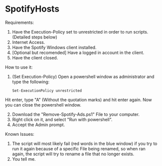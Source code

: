 # SpotifyHosts

Requirements: 

1. Have the Execution-Policy set to unrestricted in order to run scripts. (Detailed steps below)
2. Internet Access.
3. Have the Spotify Windows client installed.
4. [Optional but recomended] Have a logged in account in the client.
5. Have the client closed.

How to use it:

1. (Set Execution-Policy) Open a powershell window as administrator and type the following: 

       Set-ExecutionPolicy unrestricted

  Hit enter, type "A" (Without the quotation marks) and hit enter again. Now you can close the powershell window.

2. Download the "Remove-Spotify-Ads.ps1" File to your computer.
3. Right click on it, and select "Run with powershell".
4. Accept the Admin prompt.

Known Issues:

1. The script will most likely fail (red words in the blue window) if you try to run it again because of a specific File being renamed, so when ran again, the script will try to rename a file that no longer exists.
2. You tell me.
